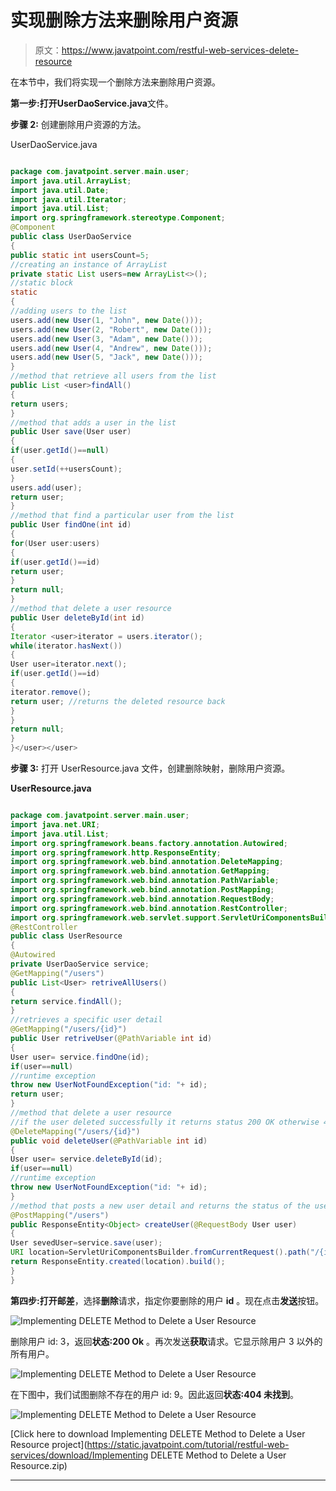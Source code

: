 # 实现删除方法来删除用户资源

> 原文：<https://www.javatpoint.com/restful-web-services-delete-resource>

在本节中，我们将实现一个删除方法来删除用户资源。

**第一步:**打开**UserDaoService.java**文件。

**步骤 2:** 创建删除用户资源的方法。

UserDaoService.java

```java

package com.javatpoint.server.main.user;
import java.util.ArrayList;
import java.util.Date;
import java.util.Iterator;
import java.util.List;
import org.springframework.stereotype.Component;
@Component
public class UserDaoService 
{
public static int usersCount=5;
//creating an instance of ArrayList
private static List users=new ArrayList<>();
//static block 
static
{
//adding users to the list
users.add(new User(1, "John", new Date()));
users.add(new User(2, "Robert", new Date()));
users.add(new User(3, "Adam", new Date()));
users.add(new User(4, "Andrew", new Date()));
users.add(new User(5, "Jack", new Date()));
}
//method that retrieve all users from the list
public List <user>findAll()
{
return users;
}
//method that adds a user in the list 
public User save(User user)
{
if(user.getId()==null)
{
user.setId(++usersCount);
}
users.add(user);
return user;
}
//method that find a particular user from the list
public User findOne(int id)
{
for(User user:users)
{
if(user.getId()==id)
return user;
}
return null;
}
//method that delete a user resource
public User deleteById(int id)
{
Iterator <user>iterator = users.iterator();
while(iterator.hasNext())
{
User user=iterator.next();
if(user.getId()==id)
{
iterator.remove();
return user; //returns the deleted resource back
}
}
return null;
}
}</user></user> 
```

**步骤 3:** 打开 UserResource.java 文件，创建删除映射，删除用户资源。

**UserResource.java**

```java

package com.javatpoint.server.main.user;
import java.net.URI;
import java.util.List;
import org.springframework.beans.factory.annotation.Autowired;
import org.springframework.http.ResponseEntity;
import org.springframework.web.bind.annotation.DeleteMapping;
import org.springframework.web.bind.annotation.GetMapping;
import org.springframework.web.bind.annotation.PathVariable;
import org.springframework.web.bind.annotation.PostMapping;
import org.springframework.web.bind.annotation.RequestBody;
import org.springframework.web.bind.annotation.RestController;
import org.springframework.web.servlet.support.ServletUriComponentsBuilder;
@RestController
public class UserResource 
{
@Autowired
private UserDaoService service;
@GetMapping("/users")
public List<User> retriveAllUsers()
{
return service.findAll();
}
//retrieves a specific user detail
@GetMapping("/users/{id}")
public User retriveUser(@PathVariable int id)
{
User user= service.findOne(id);
if(user==null)
//runtime exception
throw new UserNotFoundException("id: "+ id);
return user;
}
//method that delete a user resource
//if the user deleted successfully it returns status 200 OK otherwise 404 Not Found
@DeleteMapping("/users/{id}")
public void deleteUser(@PathVariable int id)
{
User user= service.deleteById(id);
if(user==null)
//runtime exception
throw new UserNotFoundException("id: "+ id);
}
//method that posts a new user detail and returns the status of the user resource
@PostMapping("/users")
public ResponseEntity<Object> createUser(@RequestBody User user)	
{
User sevedUser=service.save(user);	
URI location=ServletUriComponentsBuilder.fromCurrentRequest().path("/{id}").buildAndExpand(sevedUser.getId()).toUri();
return ResponseEntity.created(location).build();
}
}

```

**第四步:**打开**邮差**，选择**删除**请求，指定你要删除的用户 **id** 。现在点击**发送**按钮。

![Implementing DELETE Method to Delete a User Resource](../img/34f856af40337e97272e588288dbc724.png)

删除用户 id: 3，返回**状态:200 Ok** 。再次发送**获取**请求。它显示除用户 3 以外的所有用户。

![Implementing DELETE Method to Delete a User Resource](../img/846afdd848af4324c0b4804e2fdf83be.png)

在下图中，我们试图删除不存在的用户 id: 9。因此返回**状态:404 未找到**。

![Implementing DELETE Method to Delete a User Resource](../img/a0af18b6d0e83c8370b15fee507c59d9.png)

[Click here to download Implementing DELETE Method to Delete a User Resource project](https://static.javatpoint.com/tutorial/restful-web-services/download/Implementing DELETE Method to Delete a User Resource.zip)

* * *